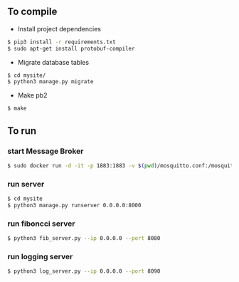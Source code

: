 ## To compile
- Install project dependencies
```bash
$ pip3 install -r requirements.txt
$ sudo apt-get install protobuf-compiler
```
- Migrate database tables
```bash
$ cd mysite/
$ python3 manage.py migrate
```
- Make pb2
```bash
$ make
```

## To run
### start Message Broker
```bash
$ sudo docker run -d -it -p 1883:1883 -v $(pwd)/mosquitto.conf:/mosquitto/config/mosquitto.conf eclipse-mosquitto
```
### run server
```bash
$ cd mysite
$ python3 manage.py runserver 0.0.0.0:8000
```
### run fiboncci server
```bash
$ python3 fib_server.py --ip 0.0.0.0 --port 8080
```
### run logging server
```bash
$ python3 log_server.py --ip 0.0.0.0 --port 8090
```